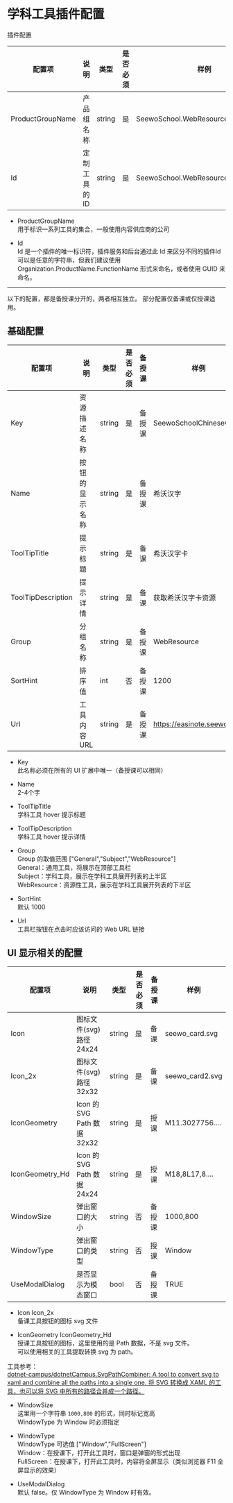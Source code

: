 # 学科工具插件配置

插件配置

| 配置项           | 说明         | 类型   | 是否必须 | 样例                                |
|------------------|------------|--------|---------|-------------------------------------|
| ProductGroupName | 产品组名称   | string | 是       | SeewoSchool.WebResource             |
| Id               | 定制工具的ID | string | 是       | SeewoSchool.WebResource.ChineseCard |

* ProductGroupName  
用于标识一系列工具的集合，一般使用内容供应商的公司  

* Id  
Id 是一个插件的唯一标识符，插件服务和后台通过此 Id 来区分不同的插件Id 可以是任意的字符串，但我们建议使用 Organization.ProductName.FunctionName 形式来命名，或者使用 GUID 来命名。

---

以下的配置，都是备授课分开的，两者相互独立。
部分配置仅备课或仅授课适用。

## 基础配置

| 配置项             | 说明           | 类型   | 是否必须 | 备授课 | 样例                       |
|--------------------|--------------|--------|---------|------|----------------------------|
| Key                | 资源描述名称   | string | 是       | 备授课 | SeewoSchoolChineseCard     |
| Name               | 按钮的显示名称 | string | 是       | 备授课 | 希沃汉字                   |
| ToolTipTitle       | 提示标题       | string | 是       | 备课   | 希沃汉字卡                 |
| ToolTipDescription | 提示详情       | string | 是       | 备课   | 获取希沃汉字卡资源         |
| Group              | 分组名称       | string | 是       | 备授课 | WebResource                |
| SortHint           | 排序值         | int    | 否       | 备授课 | 1200                       |
| Url                | 工具内容 URL   | string | 是       | 备授课 | https://easinote.seewo.com |

* Key  
此名称必须在所有的 UI 扩展中唯一（备授课可以相同）

* Name  
2-4个字

* ToolTipTitle  
学科工具 hover 提示标题

* ToolTipDescription  
学科工具 hover 提示详情

* Group  
Group 的取值范围 ["General","Subject","WebResource"]  
General：通用工具，将展示在顶部工具栏  
Subject：学科工具，展示在学科工具展开列表的上半区  
WebResource：资源性工具，展示在学科工具展开列表的下半区  

* SortHint  
默认 1000

* Url  
工具栏按钮在点击时应该访问的 Web URL 链接

## UI 显示相关的配置

| 配置项          | 说明                        | 类型   | 是否必须 | 备授课 | 样例            |
|-----------------|---------------------------|--------|---------|------|-----------------|
| Icon            | 图标文件(svg)路径 24x24     | string | 是       | 备课   | seewo_card.svg  |
| Icon_2x         | 图标文件(svg)路径 32x32     | string | 是       | 备课   | seewo_card2.svg |
| IconGeometry    | Icon 的 SVG Path 数据 32x32 | string | 是       | 授课   | M11.3027756.... |
| IconGeometry_Hd | Icon 的 SVG Path 数据 24x24 | string | 是       | 授课   | M18,8L17,8....  |
| WindowSize      | 弹出窗口的大小              | string | 否       | 备授课 | 1000,800        |
| WindowType      | 弹出窗口的类型              | string | 否       | 授课   | Window          |
| UseModalDialog  | 是否显示为模态窗口          | bool   | 否       | 备授课 | TRUE            |

* Icon Icon_2x  
备课工具按钮的图标 svg 文件

* IconGeometry IconGeometry_Hd  
授课工具按钮的图标，这里使用的是 Path 数据，不是 svg 文件。  
可以使用相关的工具提取转换 svg 为 path。  

工具参考：  
[dotnet-campus/dotnetCampus.SvgPathCombiner: A tool to convert svg to xaml and combine all the paths into a single one. 将 SVG 转换成 XAML 的工具，也可以将 SVG 中所有的路径合并成一个路径。](https://github.com/dotnet-campus/dotnetCampus.SvgPathCombiner )

* WindowSize  
这里用一个字符串 `1000,800` 的形式，同时标记宽高  
WindowType 为 Window 时必须指定  

* WindowType  
WindowType 可选值 ["Window","FullScreen"]  
Window：在授课下，打开此工具时，窗口是弹窗的形式出现  
FullScreen：在授课下，打开此工具时，内容将全屏显示（类似浏览器 F11 全屏显示的效果）  

* UseModalDialog  
默认 false。仅 WindowType 为 Window 时有效。
